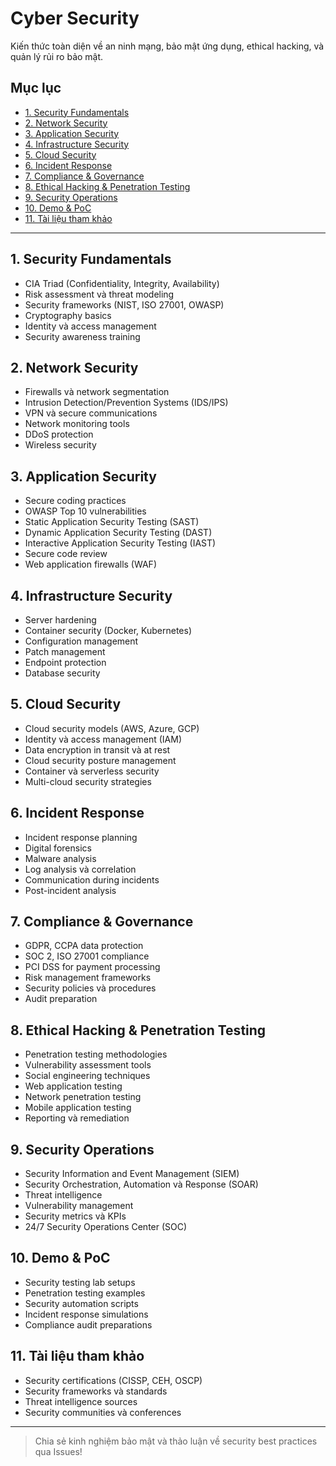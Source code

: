 # Cyber Security

Kiến thức toàn diện về an ninh mạng, bảo mật ứng dụng, ethical hacking, và quản lý rủi ro bảo mật.

## Mục lục
- [1. Security Fundamentals](#1-security-fundamentals)
- [2. Network Security](#2-network-security)
- [3. Application Security](#3-application-security)
- [4. Infrastructure Security](#4-infrastructure-security)
- [5. Cloud Security](#5-cloud-security)
- [6. Incident Response](#6-incident-response)
- [7. Compliance & Governance](#7-compliance--governance)
- [8. Ethical Hacking & Penetration Testing](#8-ethical-hacking--penetration-testing)
- [9. Security Operations](#9-security-operations)
- [10. Demo & PoC](#10-demo--poc)
- [11. Tài liệu tham khảo](#11-tài-liệu-tham-khảo)

---

## 1. Security Fundamentals
- CIA Triad (Confidentiality, Integrity, Availability)
- Risk assessment và threat modeling
- Security frameworks (NIST, ISO 27001, OWASP)
- Cryptography basics
- Identity và access management
- Security awareness training

## 2. Network Security
- Firewalls và network segmentation
- Intrusion Detection/Prevention Systems (IDS/IPS)
- VPN và secure communications
- Network monitoring tools
- DDoS protection
- Wireless security

## 3. Application Security
- Secure coding practices
- OWASP Top 10 vulnerabilities
- Static Application Security Testing (SAST)
- Dynamic Application Security Testing (DAST)
- Interactive Application Security Testing (IAST)
- Secure code review
- Web application firewalls (WAF)

## 4. Infrastructure Security
- Server hardening
- Container security (Docker, Kubernetes)
- Configuration management
- Patch management
- Endpoint protection
- Database security

## 5. Cloud Security
- Cloud security models (AWS, Azure, GCP)
- Identity và access management (IAM)
- Data encryption in transit và at rest
- Cloud security posture management
- Container và serverless security
- Multi-cloud security strategies

## 6. Incident Response
- Incident response planning
- Digital forensics
- Malware analysis
- Log analysis và correlation
- Communication during incidents
- Post-incident analysis

## 7. Compliance & Governance
- GDPR, CCPA data protection
- SOC 2, ISO 27001 compliance
- PCI DSS for payment processing
- Risk management frameworks
- Security policies và procedures
- Audit preparation

## 8. Ethical Hacking & Penetration Testing
- Penetration testing methodologies
- Vulnerability assessment tools
- Social engineering techniques
- Web application testing
- Network penetration testing
- Mobile application testing
- Reporting và remediation

## 9. Security Operations
- Security Information and Event Management (SIEM)
- Security Orchestration, Automation và Response (SOAR)
- Threat intelligence
- Vulnerability management
- Security metrics và KPIs
- 24/7 Security Operations Center (SOC)

## 10. Demo & PoC
- Security testing lab setups
- Penetration testing examples
- Security automation scripts
- Incident response simulations
- Compliance audit preparations

## 11. Tài liệu tham khảo
- Security certifications (CISSP, CEH, OSCP)
- Security frameworks và standards
- Threat intelligence sources
- Security communities và conferences

---

> Chia sẻ kinh nghiệm bảo mật và thảo luận về security best practices qua Issues!
